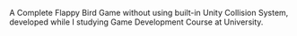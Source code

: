 A Complete Flappy Bird Game without using built-in Unity Collision System, developed while I studying Game Development Course at University.
